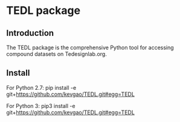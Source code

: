 TEDL package
=


Introduction
------------
The TEDL package is the comprehensive Python tool for accessing compound datasets on Tedesignlab.org.


Install
-------
For Python 2.7:
pip install -e git+https://github.com/kevgao/TEDL.git#egg=TEDL

For Python 3:
pip3 install -e git+https://github.com/kevgao/TEDL.git#egg=TEDL



